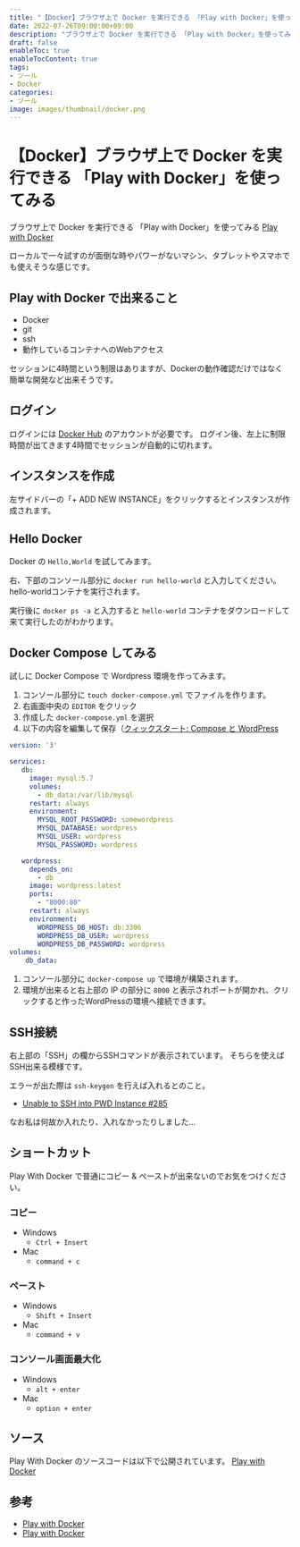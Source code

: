 ```yaml
---
title: "【Docker】ブラウザ上で Docker を実行できる 「Play with Docker」を使ってみる"
date: 2022-07-26T09:00:00+09:00
description: "ブラウザ上で Docker を実行できる 「Play with Docker」を使ってみる"
draft: false
enableToc: true
enableTocContent: true
tags: 
- ツール
- Docker
categories: 
- ツール
image: images/thumbnail/docker.png
---
```


# 【Docker】ブラウザ上で Docker を実行できる 「Play with Docker」を使ってみる
ブラウザ上で Docker を実行できる 「Play with Docker」を使ってみる
<a href="https://labs.play-with-docker.com/" target="_blank" rel="nofollow noopener">Play with Docker</a>

ローカルで一々試すのが面倒な時やパワーがないマシン、タブレットやスマホでも使えそうな感じです。

## Play with Docker で出来ること
* Docker
* git
* ssh
* 動作しているコンテナへのWebアクセス

セッションに4時間という制限はありますが、Dockerの動作確認だけではなく簡単な開発など出来そうです。

## ログイン
ログインには <a href="https://hub.docker.com/" target="_blank" rel="nofollow noopener">Docker Hub</a> のアカウントが必要です。
ログイン後、左上に制限時間が出てきます4時間でセッションが自動的に切れます。

## インスタンスを作成
左サイドバーの「+ ADD NEW INSTANCE」をクリックするとインスタンスが作成されます。

## Hello Docker
Docker の `Hello,World` を試してみます。

右、下部のコンソール部分に `docker run hello-world` と入力してください。
hello-worldコンテナを実行されます。

実行後に `docker ps -a` と入力すると `hello-world` コンテナをダウンロードして来て実行したのがわかります。

## Docker Compose してみる
試しに Docker Compose で Wordpress 環境を作ってみます。

1. コンソール部分に `touch docker-compose.yml` でファイルを作ります。
1. 右画面中央の `EDITOR` をクリック
1. 作成した `docker-compose.yml` を選択
1. 以下の内容を編集して保存（<a href="https://docs.docker.jp/compose/wordpress.html#compose-wordpress" target="_blank" rel="nofollow noopener">クィックスタート: Compose と WordPress</a>
```yml:docker-compose.yml
version: '3'

services:
   db:
     image: mysql:5.7
     volumes:
       - db_data:/var/lib/mysql
     restart: always
     environment:
       MYSQL_ROOT_PASSWORD: somewordpress
       MYSQL_DATABASE: wordpress
       MYSQL_USER: wordpress
       MYSQL_PASSWORD: wordpress

   wordpress:
     depends_on:
       - db
     image: wordpress:latest
     ports:
       - "8000:80"
     restart: always
     environment:
       WORDPRESS_DB_HOST: db:3306
       WORDPRESS_DB_USER: wordpress
       WORDPRESS_DB_PASSWORD: wordpress
volumes:
    db_data:
```
1. コンソール部分に `docker-compose up` で環境が構築されます。
1. 環境が出来ると右上部の IP の部分に `8000` と表示されポートが開かれ、クリックすると作ったWordPressの環境へ接続できます。

## SSH接続
右上部の「SSH」の欄からSSHコマンドが表示されています。
そちらを使えばSSH出来る模様です。

エラーが出た際は `ssh-keygen` を行えば入れるとのこと。
* <a href="https://github.com/play-with-docker/play-with-docker/issues/285" target="_blank" rel="nofollow noopener"> Unable to SSH into PWD Instance #285</a>

なお私は何故か入れたり、入れなかったりしました…

## ショートカット
Play With Docker で普通にコピー & ペーストが出来ないのでお気をつけください。

### コピー
* Windows
  * `Ctrl + Insert`
* Mac
  * `command + c`

### ペースト
* Windows
  * `Shift + Insert`
* Mac
  * `command + v`

### コンソール画面最大化
* Windows
  * `alt + enter`
* Mac
  * `option + enter`

## ソース
Play With Docker のソースコードは以下で公開されています。
<a href="https://github.com/play-with-docker/play-with-docker" target="_blank" rel="nofollow noopener">Play with Docker</a>

## 参考
* <a href="https://labs.play-with-docker.com/" target="_blank" rel="nofollow noopener">Play with Docker</a>
* <a href="https://github.com/play-with-docker/play-with-docker" target="_blank" rel="nofollow noopener">Play with Docker</a>
